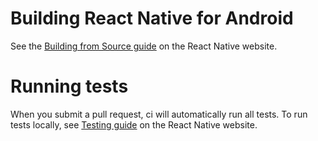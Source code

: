 # Building React Native for Android

See the [Building from Source guide](https://reactnative.dev/contributing/how-to-build-from-source#prerequisites) on the React Native website.

# Running tests

When you submit a pull request, ci will automatically run all tests.
To run tests locally, see [Testing guide](https://reactnative.dev/contributing/how-to-run-and-write-tests) on the React Native website.
